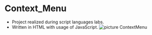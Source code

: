 # Context_Menu
* Project realized during script languages labs.
* Written in HTML with usage of JavaScript.
![picture ContextMenu](https://github.com/KarolinaLewinska/Context_Menu/blob/master/Context_Menu.PNG)
